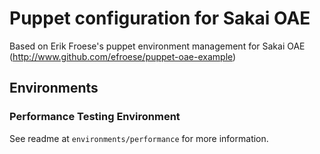 # Puppet configuration for Sakai OAE

Based on Erik Froese's puppet environment management for Sakai OAE (http://www.github.com/efroese/puppet-oae-example)

## Environments

### Performance Testing Environment

See readme at `environments/performance` for more information.
